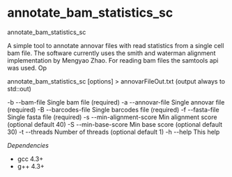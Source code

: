 # annotate_bam_statistics_sc

annotate_bam_statistics_sc

A simple tool to annotate annovar files with read statistics from a single cell bam file. The software currently uses the smith and waterman alignment implementation by Mengyao Zhao. For reading bam files the samtools api was used. Op

annotate_bam_statistics_sc [options] > annovarFileOut.txt (output always to std::out)

-b --bam-file <text>           Single bam file (required)
-a --annovar-file <text>       Single annovar file (required)
-B --barcodes-file <text>      Single barcodes file (required)
-f --fasta-file <text>         Single fasta file (required)
-s --min-alignment-score <int> Min alignment score (optional default 40)
-S --min-base-score <int>      Min base score (optional default 30)
-t --threads <int>             Number of threads (optional default 1)
-h --help <void>               This help


*Dependencies*
 - gcc 4.3+
 - g++ 4.3+



